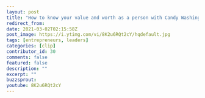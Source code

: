 ```yaml
---
layout: post
title: "How to know your value and worth as a person with Candy Washington"
redirect_from:
date: 2021-03-02T02:15:58Z
post_image: https://i.ytimg.com/vi/8K2u6RQt2cY/hqdefault.jpg
tags: [entrepreneurs, leaders]
categories: [clip]
contributor_id: 30
comments: false
featured: false
description: ""
excerpt: ""
buzzsprout: 
youtube: 8K2u6RQt2cY
---
```




